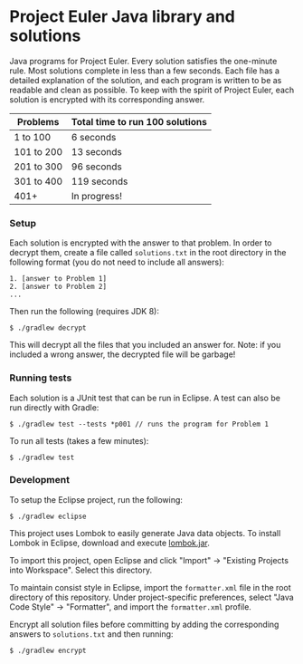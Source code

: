 # Project Euler Java library and solutions

Java programs for Project Euler. Every solution satisfies the one-minute rule. Most solutions complete in less than a few seconds. Each file has a detailed explanation of the solution, and each program is written to be as readable and clean as possible. To keep with the spirit of Project Euler, each solution is encrypted with its corresponding answer.

| Problems | Total time to run 100 solutions |
| --- | --- |
| 1 to 100 | 6 seconds |
| 101 to 200 | 13 seconds |
| 201 to 300 | 96 seconds |
| 301 to 400 | 119 seconds |
| 401+ | In progress! |

### Setup

Each solution is encrypted with the answer to that problem. In order to decrypt them, create a file called `solutions.txt` in the root directory in the following format (you do not need to include all answers):

    1. [answer to Problem 1]
    2. [answer to Problem 2]
    ...

Then run the following (requires JDK 8):

    $ ./gradlew decrypt

This will decrypt all the files that you included an answer for. Note: if you included a wrong answer, the decrypted file will be garbage!

### Running tests

Each solution is a JUnit test that can be run in Eclipse. A test can also be run directly with Gradle:

    $ ./gradlew test --tests *p001 // runs the program for Problem 1

To run all tests (takes a few minutes):

    $ ./gradlew test

### Development

To setup the Eclipse project, run the following:

    $ ./gradlew eclipse

This project uses Lombok to easily generate Java data objects. To install Lombok in Eclipse, download and execute [lombok.jar](https://search.maven.org/remotecontent?filepath=org/projectlombok/lombok/1.16.12/lombok-1.16.12.jar).

To import this project, open Eclipse and click "Import" -> "Existing Projects into Workspace". Select this directory.

To maintain consist style in Eclipse, import the `formatter.xml` file in the root directory of this repository. Under project-specific preferences, select "Java Code Style" -> "Formatter", and import the `formatter.xml` profile.

Encrypt all solution files before committing by adding the corresponding answers to `solutions.txt` and then running:

    $ ./gradlew encrypt

